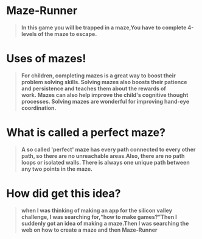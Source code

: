 # Maze-Runner
>__In this game you will be trapped in a maze,You have to complete 4-levels of the maze to escape.__


# Uses of mazes!
>__For children, completing mazes is a great way to boost their problem solving skills. Solving mazes also boosts their patience and persistence and teaches them about the rewards of work. Mazes can also help improve the child's cognitive thought processes. Solving mazes are wonderful for improving hand-eye coordination.__



# What is called a perfect maze?
>__A so called 'perfect' maze has every path connected to every other path, so there are no unreachable areas.Also, there are no path loops or isolated walls. There is always one unique path between any two points in the maze.__



# How did get this idea?
>__when I was thinking of making an app for the silicon valley challenge, I was searching for,“how to make games?”Then I suddenly got an idea of  making a maze.Then I was searching the web on how to create a maze and then Maze-Runner__
